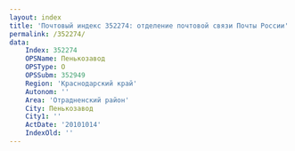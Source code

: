 ```yaml
---
layout: index
title: 'Почтовый индекс 352274: отделение почтовой связи Почты России'
permalink: /352274/
data:
    Index: 352274
    OPSName: Пенькозавод
    OPSType: О
    OPSSubm: 352949
    Region: 'Краснодарский край'
    Autonom: ''
    Area: 'Отрадненский район'
    City: Пенькозавод
    City1: ''
    ActDate: '20101014'
    IndexOld: ''
---
```

